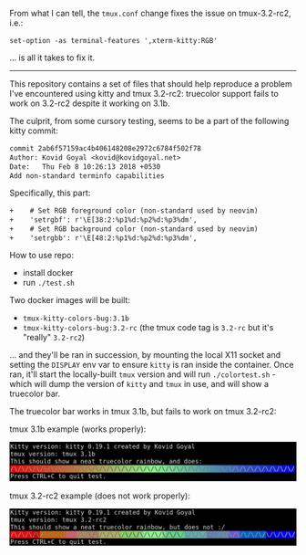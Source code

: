 From what I can tell, the `tmux.conf` change fixes the issue on tmux-3.2-rc2, i.e.:

    set-option -as terminal-features ',xterm-kitty:RGB'

... is all it takes to fix it.

---

This repository contains a set of files that should help reproduce a problem
I've encountered using kitty and tmux 3.2-rc2: truecolor support fails to work
on 3.2-rc2 despite it working on 3.1b.

The culprit, from some cursory testing, seems to be a part of the following
kitty commit:

    commit 2ab6f57159ac4b406148208e2972c6784f502f78
    Author: Kovid Goyal <kovid@kovidgoyal.net>
    Date:   Thu Feb 8 10:26:13 2018 +0530
    Add non-standard terminfo capabilities

Specifically, this part:

    +    # Set RGB foreground color (non-standard used by neovim)
    +    'setrgbf': r'\E[38:2:%p1%d:%p2%d:%p3%dm',
    +    # Set RGB background color (non-standard used by neovim)
    +    'setrgbb': r'\E[48:2:%p1%d:%p2%d:%p3%dm',

How to use repo:

- install docker
- run `./test.sh`

Two docker images will be built:

- `tmux-kitty-colors-bug:3.1b`
- `tmux-kitty-colors-bug:3.2-rc` (the tmux code tag is `3.2-rc` but it's "really" `3.2-rc2`)

... and they'll be ran in succession, by mounting the local X11 socket and
setting the `DISPLAY` env var to ensure `kitty` is ran inside the container.
Once ran, it'll start the locally-built `tmux` version and will run
`./colortest.sh` - which will dump the version of `kitty` and `tmux` in use,
and will show a truecolor bar.

The truecolor bar works in tmux 3.1b, but fails to work on tmux 3.2-rc2:

tmux 3.1b example (works properly):

<img src="kitty_0.19.1_tmux_3.1b__truecolor_ok.png">

tmux 3.2-rc2 example (does not work properly):

<img src="kitty_0.19.1_tmux_3.2-rc2__truecolor_not_ok.png">
